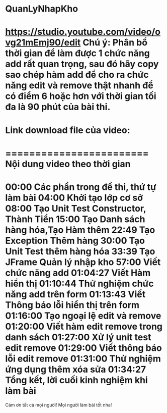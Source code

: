 # QuanLyNhapKho
https://studio.youtube.com/video/ovg21mEmj90/edit
Chú ý: Phân bổ thời gian để làm được 1 chức năng add rất quan trọng, sau đó hãy copy sao chép hàm add để cho ra chức năng edit và remove thật nhanh để có điểm 6 hoặc hơn với thời gian tối đa là 90 phút của bài thi.
========================
Link download file của video: 
========================
========================
Nội dung video theo thời gian
========================
00:00 Các phần trong đề thi, thứ tự làm bài
04:00 Khởi tạo lớp cơ sở
08:00 Tạo Unit Test Constructor, Thành Tiền
15:00 Tạo Danh sách hàng hóa,Tạo Hàm thêm
22:49 Tạo Exception Thêm hàng 
30:00 Tạo Unit Test thêm hàng hóa
33:39 Tạo JFrame Quản lý nhập kho
57:00 Viết chức năng add
01:04:27 Viết Hàm hiển thị
01:10:44 Thử nghiệm chức năng add trên form
01:13:43 Viết Thông báo lỗi hiển thị trên form
01:16:00 Tạo ngoại lệ edit và remove
01:20:00 Viết hàm edit remove trong danh sách
01:27:00 Xử lý unit test edit remove
01:29:00 Viết thông báo lỗi edit remove
01:31:00 Thử nghiệm ứng dụng thêm xóa sửa
01:34:27 Tổng kết, lời cuối kinh nghiệm khi làm bài
========================
Cảm ơn tất cả mọi người! Mọi người làm bài tốt nha!
